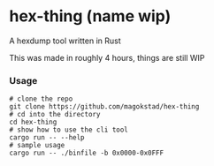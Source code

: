 # hex-thing (name wip)

A hexdump tool written in Rust

This was made in roughly 4 hours, things are still WIP

### Usage

```shell
# clone the repo
git clone https://github.com/magokstad/hex-thing
# cd into the directory
cd hex-thing
# show how to use the cli tool
cargo run -- --help
# sample usage
cargo run -- ./binfile -b 0x0000-0x0FFF
```
